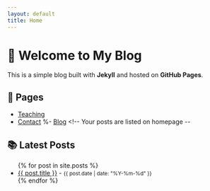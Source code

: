 ```yaml
---
layout: default
title: Home
---
```


# 📝 Welcome to My Blog

This is a simple blog built with **Jekyll** and hosted on **GitHub Pages**.

## 📁 Pages

- [Teaching](/teaching/)
- [Contact](/contact/)
%- [Blog](/) <!-- Your posts are listed on homepage --

## 📚 Latest Posts

<ul>
  {% for post in site.posts %}
    <li>
      <a href="{{ post.url }}">{{ post.title }}</a> - <small>{{ post.date | date: "%Y-%m-%d" }}</small>
    </li>
  {% endfor %}
</ul>
